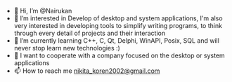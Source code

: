 - 👋 Hi, I’m @Nairukan
- 👀 I’m interested in Develop of desktop and system applications, I'm also very interested in developing tools to simplify writing programs, to think through every detail of projects and their interaction
- 🌱 I’m currently learning C++, C, Qt, Delphi, WinAPI, Posix, SQL and will never stop learn new technologies :)
- 💞️ I want to cooperate with a company focused on the desktop or system applications
- 📫 How to reach me nikita_koren2002@gmail.com

<!---
Nairukan/Nairukan is a ✨ special ✨ repository because its `README.md` (this file) appears on your GitHub profile.
You can click the Preview link to take a look at your changes.
--->
